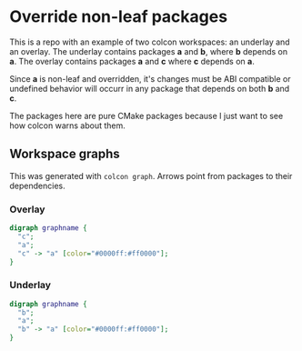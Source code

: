 # Override non-leaf packages

This is a repo with an example of two colcon workspaces: an underlay and an overlay.
The underlay contains packages **a** and **b**, where **b** depends on **a**.
The overlay contains packages **a** and **c** where **c** depends on **a**.

Since **a** is non-leaf and overridden, it's changes must be ABI compatible or undefined behavior will occurr in any package that depends on both **b** and **c**.

The packages here are pure CMake packages because I just want to see how colcon warns about them.

## Workspace graphs

This was generated with `colcon graph`.
Arrows point from packages to their dependencies.


### Overlay

```dot
digraph graphname {
  "c";
  "a";
  "c" -> "a" [color="#0000ff:#ff0000"];
}
```


### Underlay

```dot
digraph graphname {
  "b";
  "a";
  "b" -> "a" [color="#0000ff:#ff0000"];
}
```
